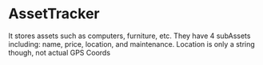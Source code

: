 # AssetTracker

It stores assets such as computers, furniture, etc. They have 4 subAssets including: name, price, location, and maintenance. Location is only a string though, not actual GPS Coords 
